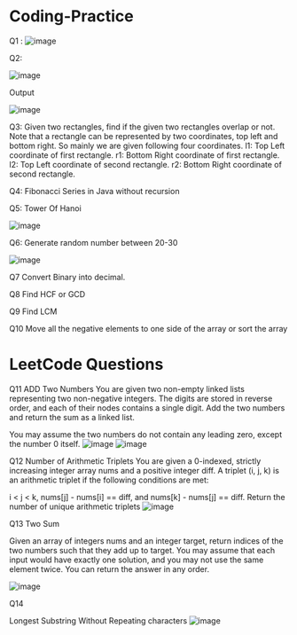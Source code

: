 # Coding-Practice

Q1 :
![image](https://user-images.githubusercontent.com/77162392/180597156-4b49003f-c4fd-4c05-aee0-766887dc27c8.png)

Q2:

![image](https://user-images.githubusercontent.com/77162392/180598479-098fbed3-6002-4d61-a521-d4fbf703b1ac.png)

Output

![image](https://user-images.githubusercontent.com/77162392/180598488-38314f9a-0228-44b9-8fad-fb2c4cc5065a.png)

Q3:
Given two rectangles, find if the given two rectangles overlap or not.
Note that a rectangle can be represented by two coordinates, top left and bottom right. So mainly we are given following four coordinates. 
l1: Top Left coordinate of first rectangle. 
r1: Bottom Right coordinate of first rectangle. 
l2: Top Left coordinate of second rectangle. 
r2: Bottom Right coordinate of second rectangle.

Q4:
Fibonacci Series in Java without recursion

Q5:
Tower Of Hanoi

![image](https://user-images.githubusercontent.com/77162392/180857630-32683543-dcc6-4c4f-9195-3fab47b9fd81.png)

Q6:
Generate random number between 20-30

![image](https://user-images.githubusercontent.com/77162392/180862163-6858496e-b156-4b57-b52e-1636776957eb.png)

Q7
 Convert Binary into decimal.
 
 Q8
 Find HCF or GCD
 
 Q9
 Find LCM
 
 Q10
 Move all the negative elements to one side of the array or sort the array
 
# LeetCode Questions

Q11 ADD Two Numbers
You are given two non-empty linked lists representing two non-negative integers. The digits are stored in reverse order, and each of their nodes contains a single digit. Add the two numbers and return the sum as a linked list.

You may assume the two numbers do not contain any leading zero, except the number 0 itself.
![image](https://user-images.githubusercontent.com/77162392/183926361-f2573eae-68e0-4ee3-ad68-3c466d461a81.png)
![image](https://user-images.githubusercontent.com/77162392/183926627-8634ce88-b396-4980-9f2a-cce5e140cdaf.png)

Q12 Number of Arithmetic Triplets
You are given a 0-indexed, strictly increasing integer array nums and a positive integer diff. A triplet (i, j, k) is an arithmetic triplet if the following conditions are met:

i < j < k,
nums[j] - nums[i] == diff, and
nums[k] - nums[j] == diff.
Return the number of unique arithmetic triplets
![image](https://user-images.githubusercontent.com/77162392/183928725-9b988e09-1761-4d2b-a2e1-1bd58703c5f4.png)

Q13 Two Sum

Given an array of integers nums and an integer target, return indices of the two numbers such that they add up to target.
You may assume that each input would have exactly one solution, and you may not use the same element twice.
You can return the answer in any order.

![image](https://user-images.githubusercontent.com/77162392/183928890-ff7f435e-3e09-4efa-96ca-c759beb3dafa.png)

Q14

Longest Substring Without Repeating characters
![image](https://user-images.githubusercontent.com/77162392/184213888-91e815f7-a09c-4403-b455-45a96eb72a20.png)

